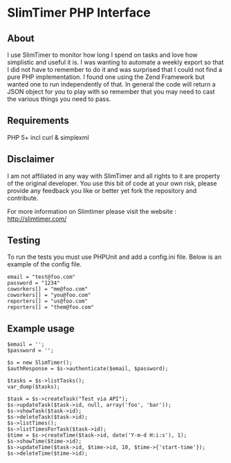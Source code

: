 SlimTimer PHP Interface
=======================

About
-----
I use SlimTimer to monitor how long I spend on tasks and love how simplistic
and useful it is. I was wanting to automate a weekly export so that I did
not have to remember to do it and was surprised that I could not find a
pure PHP implementation. I found one using the Zend Framework but wanted
one to run independently of that. In general the code will return a
JSON object for you to play with so remember that you may need to
cast the various things you need to pass.

Requirements
------------
PHP 5+ incl curl & simplexml

Disclaimer
----------
I am not affiliated in any way with SlimTimer and all rights to it are property
of the original developer. You use this bit of code at your own risk,
please provide any feedback you like or better yet fork the repository and
contribute.

For more information on Slimtimer please visit the website : http://slimtimer.com/

Testing
-------
To run the tests you must use PHPUnit and add a config.ini file. Below is
an example of the config file.

	email = "test@foo.com"
	password = "1234"
	coworkers[] = "me@foo.com"
	coworkers[] = "you@foo.com"
	reporters[] = "us@foo.com"
	reporters[] = "them@foo.com"

Example usage
-------------

	$email = '';
	$password = '';

	$s = new SlimTimer();
	$authResponse = $s->authenticate($email, $password);

	$tasks = $s->listTasks();
	var_dump($tasks);

	$task = $s->createTask("Test via API");
	$s->updateTask($task->id, null, array('foo', 'bar'));
	$s->showTask($task->id);
	$s->deleteTask($task->id);
	$s->listTimes();
	$s->listTimesForTask($task->id);
	$time = $s->createTime($task->id, date('Y-m-d H:i:s'), 1);
	$s->showTime($time->id);
	$s->updateTime($task->id, $time->id, 10, $time->{'start-time'});
	$s->deleteTime($time->id);
